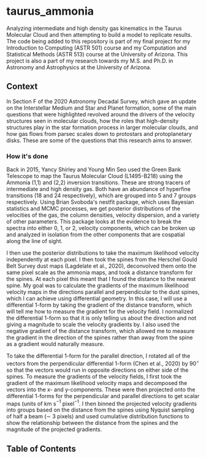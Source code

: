 # taurus_ammonia
Analyzing intermediate and high density gas kinematics in the Taurus Molecular Cloud and then attempting to build a model to replicate results. The code being added to this repository is part of my final project for my Introduction to Computing (ASTR 501) course and my Computation and Statistical Methods (ASTR 513) course at the University of Arizona. This project is also a part of my research towards my M.S. and Ph.D. in Astronomy and Astrophysics at the University of Arizona. 

## Context
In Section F of the 2020 Astronomy Decadal Survey, which gave an update on the Interstellar Medium and Star and Planet formation, some of the main questions that were highlighted revolved around the drivers of the velocity structures seen in molecular clouds, how the roles that high-density structures play in the star formation process in larger molecular clouds, and how gas flows from parsec scales down to protostars and protoplanetary disks. These are some of the questions that this research aims to answer. 

### How it's done
Back in 2015, Yancy Shirley and Young Min Seo used the Green Bank Telescope to map the Taurus Molecular Cloud (L1495-B218) using the Ammonia (1,1) and (2,2) inversion transitions. These are strong tracers of intermediate and high density gas. Both have an abundance of hyperfine transitions (18 and 24 respectively), which are grouped into 5 and 7 groups respectively. Using Brian Svoboda's nestfit package, which uses Bayesian statistics and MCMC processes, we get posterior distributions of the velocities of the gas, the column densities, velocity dispersion, and a variety of other parameters. This package looks at the evidence to break the spectra into either 0, 1, or 2, velocity components, which can be broken up and analyzed in isolation from the other components that are cospatial along the line of sight.  

I then use the posterior distributions to take the maximum likelihood velocity independently at each pixel. I then took the spines from the Herschel Gould Belt Survey dust maps (Lagdelate et al., 2020), deconvolved them onto the same pixel scale as the ammonia maps, and took a distance transform for the spines. At each pixel this meant that I found the distance to the nearest spine. My goal was to calculate the gradients of the maximum likelihood velocity maps in the directions parallel and perpendicular to the dust spines, which I can achieve using differential geometry. In this case, I will use a differential 1-form by taking the gradient of the distance transform, which will tell me how to measure the gradient for the velocity field. I normalized the differential 1-form so that it is only telling us about the direction and not giving a magnitude to scale the velocity gradients by. I also used the negative gradient of the distance transform, which allowed me to measure the gradient in the direction of the spines rather than away from the spine as a gradient would naturally measure.

To take the differential 1-form for the parallel direction, I rotated all of the vectors from the perpendicular differential 1-form (Chen et al., 2020) by 90$`^\circ`$ so that the vectors would run in opposite directions on either side of the spines. To measure the gradients of the velocity fields, I first took the gradient of the maximum likelihood velocity maps and decomposed the vectors into the x- and y-components. These were then projected onto the differential 1-forms for the perpendicular and parallel directions to get scalar maps (units of km s$`^{-1}`$ pixel$`^{-1}`$. I then binned the projected velocity gradients into groups based on the distance from the spines using Nyquist sampling of half a beam ($\sim$ 3 pixels) and used cumulative distribution functions to show the relationship between the distance from the spines and the magnitude of the projected gradients.

## Table of Contents
